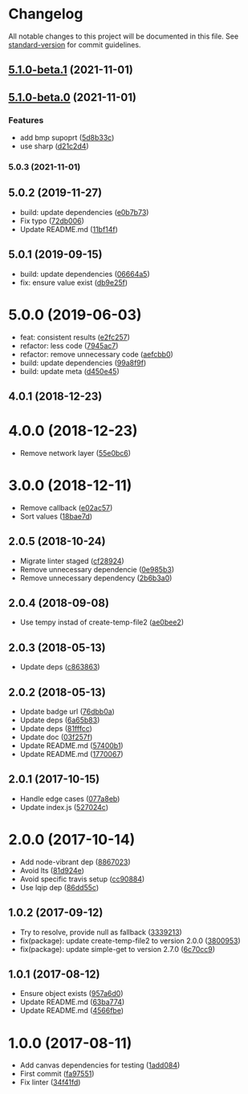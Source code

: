# Changelog

All notable changes to this project will be documented in this file. See [standard-version](https://github.com/conventional-changelog/standard-version) for commit guidelines.

## [5.1.0-beta.1](https://github.com/microlinkhq/splashy/compare/v5.1.0-beta.0...v5.1.0-beta.1) (2021-11-01)

## [5.1.0-beta.0](https://github.com/microlinkhq/splashy/compare/v5.0.3...v5.1.0-beta.0) (2021-11-01)


### Features

* add bmp supoprt ([5d8b33c](https://github.com/microlinkhq/splashy/commit/5d8b33c725cdc5ac7b0794e218a4e255574aec45))
* use sharp ([d21c2d4](https://github.com/microlinkhq/splashy/commit/d21c2d4f6688343457b626e870629ef489ad13d3))

### 5.0.3 (2021-11-01)

<a name="5.0.2"></a>
## 5.0.2 (2019-11-27)

* build: update dependencies ([e0b7b73](https://github.com/microlinkhq/splashy/commit/e0b7b73))
* Fix typo ([72db006](https://github.com/microlinkhq/splashy/commit/72db006))
* Update README.md ([11bf14f](https://github.com/microlinkhq/splashy/commit/11bf14f))



<a name="5.0.1"></a>
## 5.0.1 (2019-09-15)

* build: update dependencies ([06664a5](https://github.com/microlinkhq/splashy/commit/06664a5))
* fix: ensure value exist ([db9e25f](https://github.com/microlinkhq/splashy/commit/db9e25f))



<a name="5.0.0"></a>
# 5.0.0 (2019-06-03)

* feat: consistent results ([e2fc257](https://github.com/microlinkhq/splashy/commit/e2fc257))
* refactor: less code ([7945ac7](https://github.com/microlinkhq/splashy/commit/7945ac7))
* refactor: remove unnecessary code ([aefcbb0](https://github.com/microlinkhq/splashy/commit/aefcbb0))
* build: update dependencies ([99a8f9f](https://github.com/microlinkhq/splashy/commit/99a8f9f))
* build: update meta ([d450e45](https://github.com/microlinkhq/splashy/commit/d450e45))



<a name="4.0.1"></a>
## 4.0.1 (2018-12-23)




<a name="4.0.0"></a>
# 4.0.0 (2018-12-23)

* Remove network layer ([55e0bc6](https://github.com/kikobeats/splashy/commit/55e0bc6))



<a name="3.0.0"></a>
# 3.0.0 (2018-12-11)

* Remove callback ([e02ac57](https://github.com/kikobeats/splashy/commit/e02ac57))
* Sort values ([18bae7d](https://github.com/kikobeats/splashy/commit/18bae7d))



<a name="2.0.5"></a>
## 2.0.5 (2018-10-24)

* Migrate linter staged ([cf28924](https://github.com/kikobeats/splashy/commit/cf28924))
* Remove unnecessary dependencie ([0e985b3](https://github.com/kikobeats/splashy/commit/0e985b3))
* Remove unnecessary dependency ([2b6b3a0](https://github.com/kikobeats/splashy/commit/2b6b3a0))



<a name="2.0.4"></a>
## 2.0.4 (2018-09-08)

* Use tempy instad of create-temp-file2 ([ae0bee2](https://github.com/kikobeats/splashy/commit/ae0bee2))



<a name="2.0.3"></a>
## 2.0.3 (2018-05-13)

* Update deps ([c863863](https://github.com/kikobeats/splashy/commit/c863863))



<a name="2.0.2"></a>
## 2.0.2 (2018-05-13)

* Update badge url ([76dbb0a](https://github.com/kikobeats/splashy/commit/76dbb0a))
* Update deps ([6a65b83](https://github.com/kikobeats/splashy/commit/6a65b83))
* Update deps ([81fffcc](https://github.com/kikobeats/splashy/commit/81fffcc))
* Update doc ([03f257f](https://github.com/kikobeats/splashy/commit/03f257f))
* Update README.md ([57400b1](https://github.com/kikobeats/splashy/commit/57400b1))
* Update README.md ([1770067](https://github.com/kikobeats/splashy/commit/1770067))



<a name="2.0.1"></a>
## 2.0.1 (2017-10-15)

* Handle edge cases ([077a8eb](https://github.com/kikobeats/splashy/commit/077a8eb))
* Update index.js ([527024c](https://github.com/kikobeats/splashy/commit/527024c))



<a name="2.0.0"></a>
# 2.0.0 (2017-10-14)

* Add node-vibrant dep ([8867023](https://github.com/kikobeats/splashy/commit/8867023))
* Avoid lts ([81d924e](https://github.com/kikobeats/splashy/commit/81d924e))
* Avoid specific travis setup ([cc90884](https://github.com/kikobeats/splashy/commit/cc90884))
* Use lqip dep ([86dd55c](https://github.com/kikobeats/splashy/commit/86dd55c))



<a name="1.0.2"></a>
## 1.0.2 (2017-09-12)

* Try to resolve, provide null as fallback ([3339213](https://github.com/kikobeats/splashy/commit/3339213))
* fix(package): update create-temp-file2 to version 2.0.0 ([3800953](https://github.com/kikobeats/splashy/commit/3800953))
* fix(package): update simple-get to version 2.7.0 ([6c70cc9](https://github.com/kikobeats/splashy/commit/6c70cc9))



<a name="1.0.1"></a>
## 1.0.1 (2017-08-12)

* Ensure object exists ([957a6d0](https://github.com/kikobeats/splashy/commit/957a6d0))
* Update README.md ([63ba774](https://github.com/kikobeats/splashy/commit/63ba774))
* Update README.md ([4566fbe](https://github.com/kikobeats/splashy/commit/4566fbe))



<a name="1.0.0"></a>
# 1.0.0 (2017-08-11)

* Add canvas dependencies for testing ([1add084](https://github.com/kikobeats/splashy/commit/1add084))
* First commit ([fa97551](https://github.com/kikobeats/splashy/commit/fa97551))
* Fix linter ([34f41fd](https://github.com/kikobeats/splashy/commit/34f41fd))
